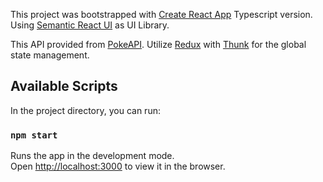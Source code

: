 This project was bootstrapped with [Create React App](https://github.com/facebook/create-react-app) Typescript version.
Using [Semantic React UI](https://react.semantic-ui.com) as UI Library. 

This API provided from [PokeAPI](https://pokeapi.co). Utilize [Redux](https://redux.js.org) with [Thunk](https://github.com/reduxjs/redux-thunk) for the global state management.

## Available Scripts

In the project directory, you can run:

### `npm start`

Runs the app in the development mode.<br />
Open [http://localhost:3000](http://localhost:3000) to view it in the browser.
